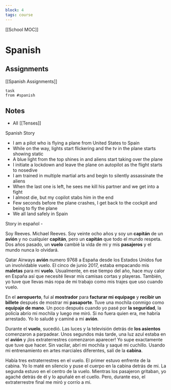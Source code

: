 ```yaml
---
block: 4
tags: course
---
```


[[School MOC]]
# Spanish


## Assignments
[[Spanish Assignments]]
```dataview
task
from #spanish 
```

## Notes
- All [[Tenses]]

Spanish Story
- I am a pilot who is flying a plane from United States to Spain
- While on the way, lights start flickering and the tv in the plane starts showing static
- A blue light from the top shines in and aliens start taking over the plane
- I initiate a lockdown and leave the plane on autopilot as the flight starts to nosedive
- I am trained in multiple martial arts and begin to silently assassinate the aliens
- When the last one is left, he sees me kill his partner and we get into a fight
- I almost die, but my copilot stabs him in the end
- Few seconds before the plane crashes, I get back to the cockpit and being to fly the plane
- We all land safely in Spain

Story in español - 

Soy Reeves. Michael Reeves. Soy veinte ocho años y soy un **capitán** de un **avión** y no cualquier **capitán**, pero un **capitán** que todo el mundo respeta. Dos años pasado, un **vuelo** cambié la vida de mi y mis **pasajeros** y el mundo nunca lo olvidará.

Qatar Airways **avión** numero 9768 a España desde los Estados Unidos fue un involvidable vuelo. El cinco de junio 2017, estaba empacando mis **maletas** para mi **vuelo**. Usualmente, en ese tiempo del año, hace muy calor en España así que necesité llevar mis camisas cortas y playeras. También, yo tuve que llevas más ropa de mi trabajo como mis trajes que uso cuando vuelo.

En el **aeropuerto**, fui al **mostrador** para **facturar mi equipage** y **recibir un billete** después de mostrar mi **pasaporte**. Tuve una mochila conmigo como **equipaje de mano**. Un poco después cuando yo pasé por **la seguridad**, la policía abrío mi mochila y luego me miró. Si no fuera quien era, me habría arrestado. Yo lo saludé y caminé a mi **avión**. 

Durante el **vuelo**, sucedió. Las luces y la televisión detrás de **los asientos** comenzaron a parpadear. Unos segundos más tarde, una luz azul estaba en el **avión** y ¡los extraterrestres comenzaron aparecer! Yo supe exactamente que tuve que hacer. Sin vacilar, abrí mi mochila y saqué mi cuchillo. Usando mi entrenamiento en artes marciales diferentes, salí de la **cabina**.

Había tres extraterrestres en el vuelo. El primer estuvo enfrente de la cabina. Yo lo maté en silencio y puse el cuerpo en la cabina detrás de mi. La segunda estuvo en el centro de la vuelo. Mientras los pasajeron gritaban, yo agaché detrás de él y lo apuñalé en el cuello. Pero, durante eso, el extraterrestre final me miró y corrío a mi.